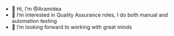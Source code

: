 - 👋 Hi, I’m @Aramidea
- 👀 I’m interested in Quality Assurance roles, I do both manual and automation testing 
- 💞️ I’m looking forward to working with great minds 

<!---
Aramidea/Aramidea is a ✨ special ✨ repository because its `README.md` (this file) appears on your GitHub profile.
You can click the Preview link to take a look at your changes.
--->
